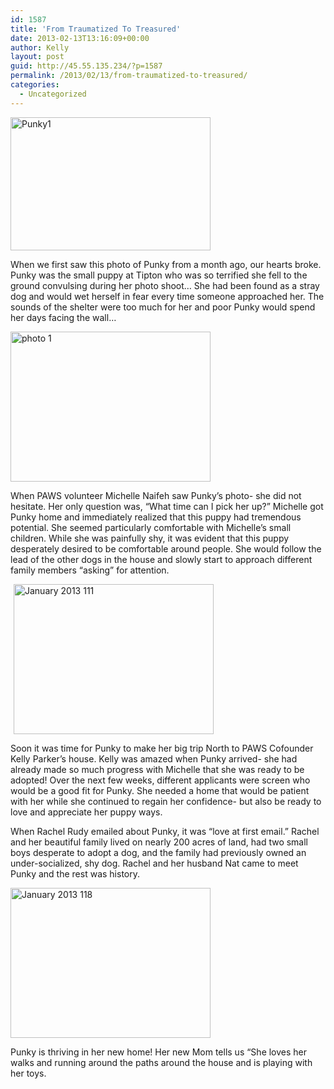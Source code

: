 ```yaml
---
id: 1587
title: 'From Traumatized To Treasured'
date: 2013-02-13T13:16:09+00:00
author: Kelly
layout: post
guid: http://45.55.135.234/?p=1587
permalink: /2013/02/13/from-traumatized-to-treasured/
categories:
  - Uncategorized
---
```

<img class="alignleft  wp-image-1589" alt="Punky1" src="https://pawsnewengland.com/wp-content/uploads/2013/02/Punky1-400x266.jpg" width="320" height="213" />

When we first saw this photo of Punky from a month ago, our hearts broke. Punky was the small puppy at Tipton who was so terrified she fell to the ground convulsing during her photo shoot&#8230; She had been found as a stray dog and would wet herself in fear every time someone approached her. The sounds of the shelter were too much for her and poor Punky would spend her days facing the wall&#8230;

<img class="alignright  wp-image-1590" alt="photo 1" src="https://pawsnewengland.com/wp-content/uploads/2013/02/photo-1-400x300.jpg" width="320" height="240" />

When PAWS volunteer Michelle Naifeh saw Punky&#8217;s photo- she did not hesitate. Her only question was, &#8220;What time can I pick her up?&#8221; Michelle got Punky home and immediately realized that this puppy had tremendous potential. She seemed particularly comfortable with Michelle&#8217;s small children. While she was painfully shy, it was evident that this puppy desperately desired to be comfortable around people. She would follow the lead of the other dogs in the house and slowly start to approach different family members &#8220;asking&#8221; for attention.

<img class="alignleft  wp-image-1591" style="margin-left: 5px; margin-right: 5px;" alt="January 2013 111" src="https://pawsnewengland.com/wp-content/uploads/2013/02/January-2013-111-400x300.jpg" width="320" height="240" />

Soon it was time for Punky to make her big trip North to PAWS Cofounder Kelly Parker&#8217;s house. Kelly was amazed when Punky arrived- she had already made so much progress with Michelle that she was ready to be adopted! Over the next few weeks, different applicants were screen who would be a good fit for Punky. She needed a home that would be patient with her while she continued to regain her confidence- but also be ready to love and appreciate her puppy ways.

When Rachel Rudy emailed about Punky, it was &#8220;love at first email.&#8221; Rachel and her beautiful family lived on nearly 200 acres of land, had two small boys desperate to adopt a dog, and the family had previously owned an under-socialized, shy dog. Rachel and her husband Nat came to meet Punky and the rest was history.

<img class="alignright  wp-image-1592" alt="January 2013 118" src="https://pawsnewengland.com/wp-content/uploads/2013/02/January-2013-118-400x300.jpg" width="320" height="240" />

Punky is thriving in her new home! Her new Mom tells us &#8220;She loves her walks and running around the paths around the house and is playing with her toys.
